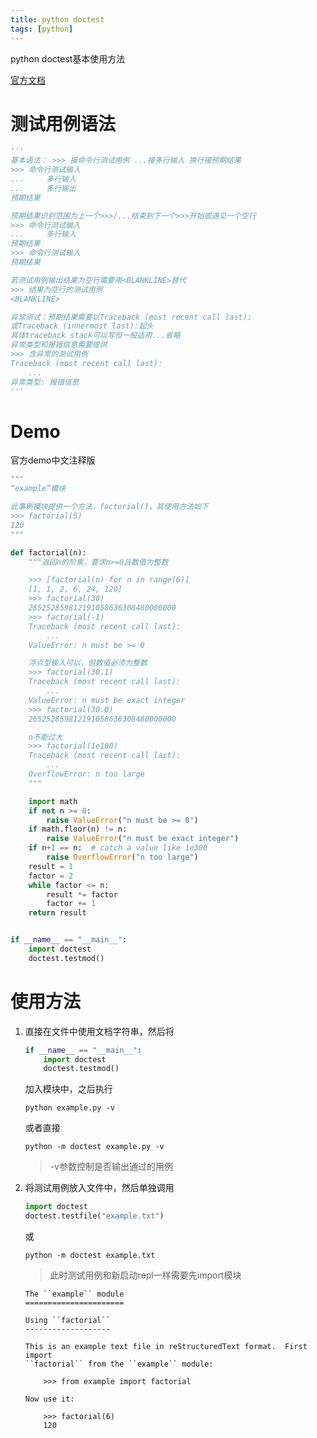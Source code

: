 ```yaml
---
title: python doctest
tags: [python]
---
```


python doctest基本使用方法

[官方文档](https://docs.python.org/3/library/doctest.html)

# 测试用例语法

```python
'''
基本语法： >>> 接命令行测试用例 ...接多行输入 换行接预期结果
>>> 命令行测试输入
... 	多行输入
... 	多行输出
预期结果

预期结果识别范围为上一个>>>/...结束到下一个>>>开始或遇见一个空行
>>> 命令行测试输入
...		多行输入
预期结果
>>> 命令行测试输入
预期结果

若测试用例输出结果为空行需要用<BLANKLINE>替代
>>> 结果为空行的测试用例
<BLANKLINE>

异常测试：预期结果需要以Traceback (most recent call last):
或Traceback (innermost last):起头
具体traceback stack可以写但一般适用...省略
异常类型和报错信息需要提供
>>>	含异常的测试用例
Traceback (most recent call last):
	...
异常类型: 报错信息
'''
```

# Demo

官方demo中文注释版

```python
"""
“example”模块

此事例模块提供一个方法，factorial()，其使用方法如下
>>> factorial(5)
120
"""

def factorial(n):
    """返回n的阶乘，要求n>=0且数值为整数

    >>> [factorial(n) for n in range(6)]
    [1, 1, 2, 6, 24, 120]
    >>> factorial(30)
    265252859812191058636308480000000
    >>> factorial(-1)
    Traceback (most recent call last):
        ...
    ValueError: n must be >= 0

    浮点型输入可以，但数值必须为整数
    >>> factorial(30.1)
    Traceback (most recent call last):
        ...
    ValueError: n must be exact integer
    >>> factorial(30.0)
    265252859812191058636308480000000

    n不能过大
    >>> factorial(1e100)
    Traceback (most recent call last):
        ...
    OverflowError: n too large
    """

    import math
    if not n >= 0:
        raise ValueError("n must be >= 0")
    if math.floor(n) != n:
        raise ValueError("n must be exact integer")
    if n+1 == n:  # catch a value like 1e300
        raise OverflowError("n too large")
    result = 1
    factor = 2
    while factor <= n:
        result *= factor
        factor += 1
    return result


if __name__ == "__main__":
    import doctest
    doctest.testmod()
```

# 使用方法

1. 直接在文件中使用文档字符串，然后将

   ```python
   if __name__ == "__main__":
       import doctest
       doctest.testmod()
   ```

   加入模块中，之后执行

   ```shell
   python example.py -v
   ```

   或者直接

   ```shell
   python -m doctest example.py -v
   ```

   > -v参数控制是否输出通过的用例

2. 将测试用例放入文件中，然后单独调用

   ```python
   import doctest
   doctest.testfile("example.txt")
   ```

   或

   ```shell
   python -m doctest example.txt
   ```

   > 此时测试用例和新启动repl一样需要先import模块

   ```
   The ``example`` module
   ======================
   
   Using ``factorial``
   -------------------
   
   This is an example text file in reStructuredText format.  First import
   ``factorial`` from the ``example`` module:
   
       >>> from example import factorial
   
   Now use it:
   
       >>> factorial(6)
       120
   ```

   